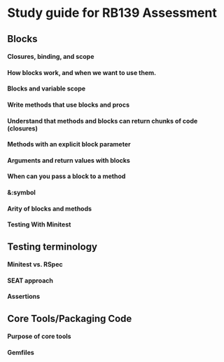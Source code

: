 # Study guide for RB139 Assessment

## Blocks

#### Closures, binding, and scope
#### How blocks work, and when we want to use them.
#### Blocks and variable scope
#### Write methods that use blocks and procs
#### Understand that methods and blocks can return chunks of code (closures)
#### Methods with an explicit block parameter
#### Arguments and return values with blocks
#### When can you pass a block to a method
#### &:symbol
#### Arity of blocks and methods
#### Testing With Minitest

## Testing terminology

#### Minitest vs. RSpec
#### SEAT approach
#### Assertions

## Core Tools/Packaging Code

#### Purpose of core tools
#### Gemfiles
